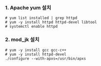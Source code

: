 ### 1. Apache yum 설치
```console
# yum list installed | grep httpd
# yum -y install httpd httpd-devel libtool
# systemctl enable httpd
```

### 2. mod_jk 설치
```console
# yum -y install gcc gcc-c++
# yum -y install httpd-devel
./configure --with-apxs=/usr/bin/apxs

